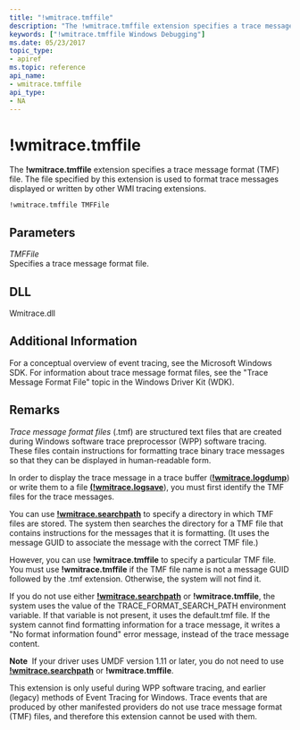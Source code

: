 ```yaml
---
title: "!wmitrace.tmffile"
description: "The !wmitrace.tmffile extension specifies a trace message format (TMF) file. The file specified by this extension is used to format trace messages displayed or written by other WMI tracing extensions."
keywords: ["!wmitrace.tmffile Windows Debugging"]
ms.date: 05/23/2017
topic_type:
- apiref
ms.topic: reference
api_name:
- wmitrace.tmffile
api_type:
- NA
---
```


# !wmitrace.tmffile

The **!wmitrace.tmffile** extension specifies a trace message format (TMF) file. The file specified by this extension is used to format trace messages displayed or written by other WMI tracing extensions.

```dbgcmd
!wmitrace.tmffile TMFFile 
```

## Parameters

<span id="_______TMFFile______"></span><span id="_______tmffile______"></span><span id="_______TMFFILE______"></span> *TMFFile*   
Specifies a trace message format file.

## DLL

Wmitrace.dll


## Additional Information

For a conceptual overview of event tracing, see the Microsoft Windows SDK. For information about trace message format files, see the "Trace Message Format File" topic in the Windows Driver Kit (WDK).

## Remarks

*Trace message format files* (.tmf) are structured text files that are created during Windows software trace preprocessor (WPP) software tracing. These files contain instructions for formatting trace binary trace messages so that they can be displayed in human-readable form.

In order to display the trace message in a trace buffer ([**!wmitrace.logdump**](-wmitrace-logdump.md)) or write them to a file [**(!wmitrace.logsave**](-wmitrace-logsave.md)), you must first identify the TMF files for the trace messages.

You can use [**!wmitrace.searchpath**](-wmitrace-searchpath.md) to specify a directory in which TMF files are stored. The system then searches the directory for a TMF file that contains instructions for the messages that it is formatting. (It uses the message GUID to associate the message with the correct TMF file.)

However, you can use **!wmitrace.tmffile** to specify a particular TMF file. You must use **!wmitrace.tmffile** if the TMF file name is not a message GUID followed by the .tmf extension. Otherwise, the system will not find it.

If you do not use either [**!wmitrace.searchpath**](-wmitrace-searchpath.md) or **!wmitrace.tmffile**, the system uses the value of the TRACE\_FORMAT\_SEARCH\_PATH environment variable. If that variable is not present, it uses the default.tmf file. If the system cannot find formatting information for a trace message, it writes a "No format information found" error message, instead of the trace message content.

**Note**  If your driver uses UMDF version 1.11 or later, you do not need to use [**!wmitrace.searchpath**](-wmitrace-searchpath.md) or **!wmitrace.tmffile**.

This extension is only useful during WPP software tracing, and earlier (legacy) methods of Event Tracing for Windows. Trace events that are produced by other manifested providers do not use trace message format (TMF) files, and therefore this extension cannot be used with them.
